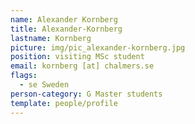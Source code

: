 ```yaml
---
name: Alexander Kornberg
title: Alexander-Kornberg
lastname: Kornberg
picture: img/pic_alexander-kornberg.jpg
position: visiting MSc student
email: kornberg [at] chalmers.se
flags:
  - se Sweden
person-category: G Master students
template: people/profile
---
```

